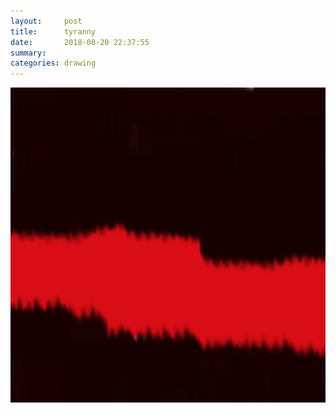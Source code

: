 ```yaml
---
layout:     post
title:      tyranny
date:       2018-08-20 22:37:55
summary:    
categories: drawing
---
```

![tyranny](/images/diary/tyranny.png ".")
